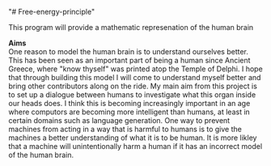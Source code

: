 "# Free-energy-principle" 

This program will provide a mathematic represenation of the human brain 

**Aims**  \
One reason to model the human brain is to understand ourselves better. This has been seen as an important part of being a human since Ancient Greece, where "know thyself" was printed atop the Temple of Delphi. I hope that through building this model I will come to understand myself better and bring other contributors along on the ride. 
My main aim from this project is to set up a dialogue between humans to investigate what this organ inside our heads does. I think this is becoming increasingly important in an age where computors are becoming more intelligent than humans, at least in certain domains such as language generation. One way to prevent machines from acting in a way that is harmful to humans is to give the machines a better understanding of what it is to be human. It is more likley that a machine will unintentionally harm a human if it has an incorrect model of the human brain.



